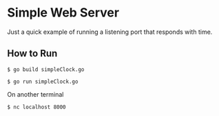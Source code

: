 # Simple Web Server

Just a quick example of running a listening port that responds with time.

## How to Run

```
$ go build simpleClock.go

$ go run simpleClock.go
```

On another terminal

```
$ nc localhost 8000
```